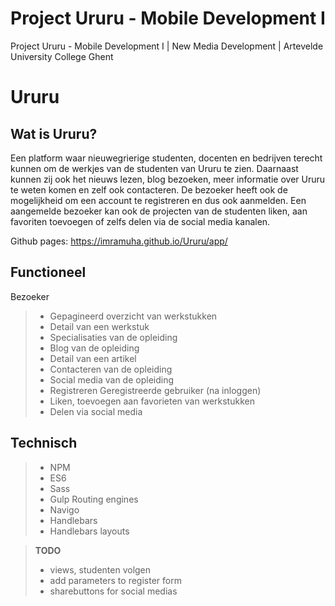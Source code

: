 # Project Ururu - Mobile Development I
Project Ururu - Mobile Development I | New Media Development | Artevelde University College Ghent

Ururu
===================


Wat is Ururu?
-------------

Een platform waar nieuwegrierige studenten, docenten en bedrijven terecht kunnen om de werkjes van de studenten van Ururu te zien. 
Daarnaast kunnen zij ook het nieuws lezen, blog bezoeken, meer informatie over Ururu te weten komen en zelf ook contacteren.
De bezoeker heeft ook de mogelijkheid om een account te registreren en dus ook aanmelden. Een aangemelde bezoeker kan ook de 
projecten van de studenten liken, aan favoriten toevoegen of zelfs delen via de social media kanalen. 

Github pages: https://imramuha.github.io/Ururu/app/

Functioneel
------------
Bezoeker
> - Gepagineerd overzicht van werkstukken
> - Detail van een werkstuk
> - Specialisaties van de opleiding
> - Blog van de opleiding
> - Detail van een artikel
> - Contacteren van de opleiding
> - Social media van de opleiding
> - Registreren
Geregistreerde gebruiker (na inloggen)
> - Liken, toevoegen aan favorieten van werkstukken
> - Delen via social media

Technisch
----------
> - NPM
> - ES6
> - Sass
> - Gulp
Routing engines
> - Navigo
> - Handlebars
> - Handlebars layouts

> **TODO**
> - views, studenten volgen
> - add parameters to register form
> - sharebuttons for social medias
